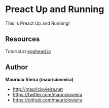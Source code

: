 # Preact Up and Running

This is Preact Up and Running!

## Resources

Tutorial at [egghead.io](https://egghead.io/lessons/javascript-install-development-tools-for-preact)

## Author

**Mauricio Vieira (mauriciovieira)**
+ <http://mauriciovieira.net>
+ <https://twitter.com/mauriciovieira>
+ <https://github.com/mauriciovieira>